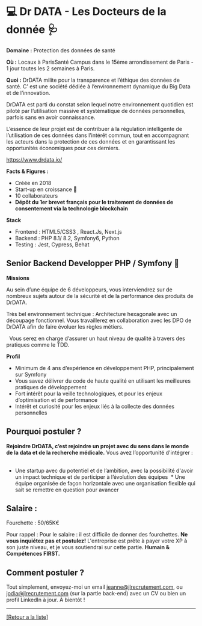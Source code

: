 # 💻  Dr DATA - Les Docteurs de la donnée 🩺

**Domaine :** Protection des données de santé

**Où :** Locaux à ParisSanté Campus dans le 15ème arrondissement de Paris - 1 jour toutes les 2 semaines à Paris.

**Quoi :** DrDATA milite pour la transparence et l’éthique des données de santé. C’ est une société dédiée à l’environnement dynamique du Big Data et de l’innovation. 

DrDATA est parti du constat selon lequel notre environnement quotidien est piloté par l’utilisation massive et systématique de données personnelles, parfois sans en avoir connaissance.  

L’essence de leur projet est de contribuer à la régulation intelligente de l’utilisation de ces données dans l’intérêt commun, tout en accompagnant les acteurs dans la protection de ces données et en garantissant les opportunités économiques pour ces derniers. 
 
https://www.drdata.io/

**Facts & Figures :**

* Créée en 2018
* Start-up en croissance 🚀
* 10 collaborateurs 
* **Dépôt du 1er brevet français pour le traitement de données de consentement via la technologie blockchain**

**Stack**
* Frontend : HTML5/CSS3 , React.Js, Next.js   
* Backend : PHP 8.1/ 8.2, Symfony6, Python
* Testing : Jest, Cypress, Behat

## Senior Backend Developper PHP / Symfony 🐘

**Missions** 

Au sein d’une équipe de 6 développeurs, vous interviendrez sur de nombreux sujets autour de la sécurité et de la performance des produits de DrDATA.   

Très bel environnement technique : Architecture hexagonale avec un découpage fonctionnel. Vous travaillerez en collaboration avec les DPO de DrDATA afin de faire évoluer les règles métiers. 

  Vous serez en charge d’assurer un haut niveau de qualité à travers des pratiques comme le TDD.  

**Profil**

* Minimum de 4 ans d’expérience en développement PHP, principalement sur Symfony
* Vous savez délivrer du code de haute qualité en utilisant les meilleures pratiques de développement
* Fort intérêt pour la veille technologiques, et pour les enjeux d’optimisation et de performance
* Intérêt et curiosité pour les enjeux liés à la collecte des données personnelles 


## Pourquoi postuler ?  

**Rejoindre DrDATA, c’est rejoindre un projet avec du sens dans le monde de la data et de la recherche médicale.**
Vous avez l’opportunité d'intégrer :  
* Une startup avec du potentiel et de l’ambition, avec la possibilité d'avoir un impact technique et de participer à l’évolution des équipes
 * Une équipe organisée de façon horizontale avec une organisation flexible qui sait se remettre en question pour avancer


## Salaire : 
Fourchette : 50/65K€

Pour rappel :  Pour le salaire : il est difficile de donner des fourchettes. **Ne vous inquiétez pas et postulez!** L'entreprise est prête à payer votre XP à son juste niveau, et je vous soutiendrai sur cette partie. **Humain & Compétences FIRST.**

## Comment postuler ?

Tout simplement, envoyez-moi un email jeanne@jlrecrutement.com, ou jodia@jlrecrutement.com (sur la partie back-end) avec un CV ou bien un profil LinkedIn à jour. À bientôt !

----
<a href="https://github.com/jlondiche/job-board-php/blob/master/README.md">[Retour a la liste]</a> 
